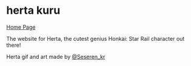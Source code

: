﻿# herta kuru
[Home Page](https://dreamlikeamonster.github.io/herta_space/)

The website for Herta, the cutest genius Honkai: Star Rail character out there!

Herta gif and art made by [@Seseren_kr](https://twitter.com/Seseren_kr)
